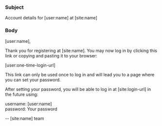 ### Subject

Account details for [user:name] at [site:name]

### Body

[user:name],

Thank you for registering at [site:name]. You may now log in by clicking this link or copying and pasting it to your browser:

[user:one-time-login-url]

This link can only be used once to log in and will lead you to a page where you can set your password.

After setting your password, you will be able to log in at [site:login-url] in the future using:

username: [user:name]
<br/>password: Your password

--  [site:name] team
